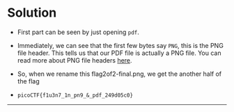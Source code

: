 # Solution

- First part can be seen by just opening `pdf`.
- Immediately, we can see that the first few bytes say `PNG`, this is the PNG file header. This tells us that our PDF file is actually a PNG file. You can read more about PNG file headers [here](https://medium.com/@0xwan/png-structure-for-beginner-8363ce2a9f73).

- So, when we rename this flag2of2-final.png, we get the another half of the flag

- `picoCTF{f1u3n7_1n_pn9_&_pdf_249d05c0}`

---
